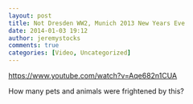 ```yaml
---
layout: post
title: Not Dresden WW2, Munich 2013 New Years Eve
date: 2014-01-03 19:12
author: jeremystocks
comments: true
categories: [Video, Uncategorized]
---
```

https://www.youtube.com/watch?v=Aqe682n1CUA

<p>How many pets and animals were frightened by this?</p>
